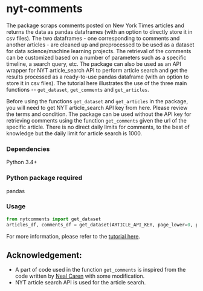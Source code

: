 # nyt-comments
The package scraps comments posted on New York Times articles and returns the data as pandas dataframes (with an option to directly store it in csv files). The two dataframes - one corresponding to comments and another articles - are cleaned up and preprocessed to be used as a dataset for data science/machine learning projects. The retrieval of the comments can be customized based on a number of parameters such as a specific timeline, a search query, etc. The package can also be used as an API wrapper for NYT article_search API to perform article search and get the results processed as a ready-to-use pandas dataframe (with an option to store it in csv files). The tutorial here illustrates the use of the three main functions -- `get_dataset`, `get_comments` and `get_articles`.

Before using the functions `get_dataset` and `get_articles` in the package, you will need to get NYT article_search API key from here. Please review the terms and condition.  The package can be used without the API key for retrieving comments using the function `get_comments` given the url of the specific article. There is no direct daily limits for comments, to the best of knowledge but the daily limit for article search is 1000.

### Dependencies
Python 3.4+


### Python package required
pandas

### Usage
```python
from nytcomments import get_dataset
articles_df, comments_df = get_dataset(ARTICLE_API_KEY, page_lower=0, page_upper=2)
```
For more information, please refer to the [tutorial here](https://github.com/AashitaK/nyt-comments/blob/master/Tutorial.ipynb).

## Acknowledgement:
* A part of code used in the function `get_comments` is inspired from the code written by [Neal Caren](http://nealcaren.web.unc.edu/scraping-comments-from-the-new-york-times/) with some modification.
* NYT article search API is used for the article search.



